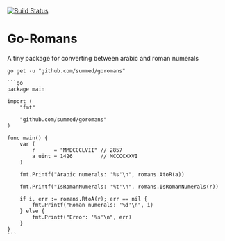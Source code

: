 [![Build Status](https://travis-ci.org/summed/goromans.svg?branch=master)](https://travis-ci.org/summed/goromans)

# Go-Romans
A tiny package for converting between arabic and roman numerals

    go get -u "github.com/summed/goromans"

    ```go
    package main

    import (
        "fmt"

        "github.com/summed/goromans"
    )

    func main() {
        var (
            r      = "MMDCCCLVII" // 2857
            a uint = 1426         // MCCCCXXVI
        )

        fmt.Printf("Arabic numerals: '%s'\n", romans.AtoR(a))

        fmt.Printf("IsRomanNumerals: '%t'\n", romans.IsRomanNumerals(r))

        if i, err := romans.RtoA(r); err == nil {
            fmt.Printf("Roman numerals: '%d'\n", i)
        } else {
            fmt.Printf("Error: '%s'\n", err)
        }
    }
    ```

